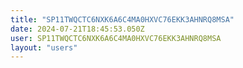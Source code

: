 ```yaml
---
title: "SP11TWQCTC6NXK6A6C4MA0HXVC76EKK3AHNRQ8MSA"
date: 2024-07-21T18:45:53.050Z
user: SP11TWQCTC6NXK6A6C4MA0HXVC76EKK3AHNRQ8MSA
layout: "users"
---
```

    